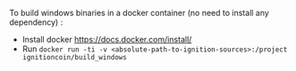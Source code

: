 To build windows binaries in a docker container (no need to install any dependency) :

- Install docker https://docs.docker.com/install/
- Run
`docker run -ti -v <absolute-path-to-ignition-sources>:/project ignitioncoin/build_windows`

